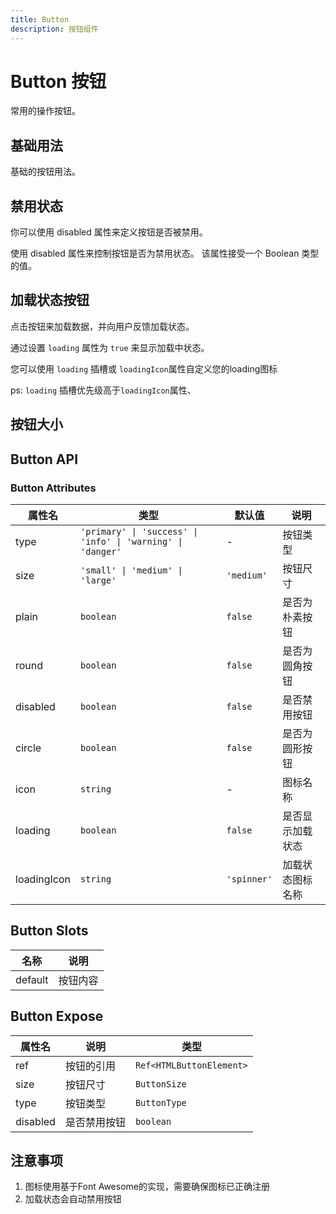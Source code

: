 ```yaml
---
title: Button
description: 按钮组件
---
```


# Button 按钮

常用的操作按钮。

## 基础用法

基础的按钮用法。
<preview path="../common/Button/ButtonBase.vue"></preview>

## 禁用状态

你可以使用 disabled 属性来定义按钮是否被禁用。

使用 disabled 属性来控制按钮是否为禁用状态。 该属性接受一个 Boolean 类型的值。
<preview path="../common/Button/ButtonDisabled.vue"></preview>

## 加载状态按钮

点击按钮来加载数据，并向用户反馈加载状态。

通过设置 `loading` 属性为 `true` 来显示加载中状态。

您可以使用 `loading` 插槽或 `loadingIcon`属性自定义您的loading图标

ps: `loading` 插槽优先级高于`loadingIcon`属性、

<preview path="../common/Button/ButtonLoading.vue"></preview>

## 按钮大小

<preview path="../common/Button/ButtonSize.vue"></preview>

## Button API

### Button Attributes

| 属性名      | 类型                                                        | 默认值      | 说明             |
| ----------- | ----------------------------------------------------------- | ----------- | ---------------- |
| type        | `'primary' \| 'success' \| 'info' \| 'warning' \| 'danger'` | -           | 按钮类型         |
| size        | `'small' \| 'medium' \| 'large'`                            | `'medium'`  | 按钮尺寸         |
| plain       | `boolean`                                                   | `false`     | 是否为朴素按钮   |
| round       | `boolean`                                                   | `false`     | 是否为圆角按钮   |
| disabled    | `boolean`                                                   | `false`     | 是否禁用按钮     |
| circle      | `boolean`                                                   | `false`     | 是否为圆形按钮   |
| icon        | `string`                                                    | -           | 图标名称         |
| loading     | `boolean`                                                   | `false`     | 是否显示加载状态 |
| loadingIcon | `string`                                                    | `'spinner'` | 加载状态图标名称 |

## Button Slots

| 名称    | 说明     |
| ------- | -------- |
| default | 按钮内容 |

## Button Expose

| 属性名   | 说明         | 类型                     |
| -------- | ------------ | ------------------------ |
| ref      | 按钮的引用   | `Ref<HTMLButtonElement>` |
| size     | 按钮尺寸     | `ButtonSize`             |
| type     | 按钮类型     | `ButtonType`             |
| disabled | 是否禁用按钮 | `boolean`                |

## 注意事项

1. 图标使用基于Font Awesome的实现，需要确保图标已正确注册
2. 加载状态会自动禁用按钮
